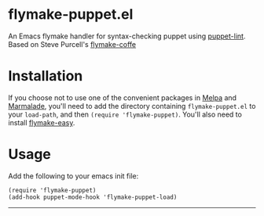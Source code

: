 flymake-puppet.el
==========================

An Emacs flymake handler for syntax-checking puppet using
[puppet-lint](https://rubygems.org/gems/puppet-lint).  Based on
Steve Purcell's
[flymake-coffe](https://github.com/purcell/flymake-coffee)

Installation
=============

If you choose not to use one of the convenient packages in
[Melpa][melpa] and [Marmalade][marmalade], you'll need to add the
directory containing `flymake-puppet.el` to your `load-path`, and then
`(require 'flymake-puppet)`. You'll also need to install
[flymake-easy](https://github.com/purcell/flymake-easy).

Usage
=====

Add the following to your emacs init file:

    (require 'flymake-puppet)
    (add-hook puppet-mode-hook 'flymake-puppet-load)

[marmalade]: http://marmalade-repo.org
[melpa]: http://melpa.milkbox.net

<hr>

